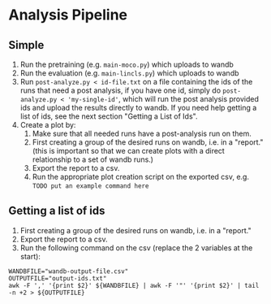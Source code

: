 # Analysis Pipeline

## Simple
1. Run the pretraining (e.g. `main-moco.py`) which uploads to wandb
1. Run the evaluation (e.g. `main-lincls.py`) which uploads to wandb 
1. Run `post-analyze.py < id-file.txt` on a file containing the ids of the runs that need a post analysis, if you have one id, simply do `post-analyze.py < 'my-single-id'`, which will run the post analysis provided ids and upload the results directly to wandb. If you need help getting a list of ids, see the next section "Getting a List of Ids".
1. Create a plot by:
    1. Make sure that all needed runs have a post-analysis run on them.
    1. First creating a group of the desired runs on wandb, i.e. in a "report." (this is important so that we can create plots with a direct relationship to a set of wandb runs.)
    1. Export the report to a csv. 
    1. Run the appropriate plot creation script on the exported csv, e.g. `TODO put an example command here`


## Getting a list of ids
1. First creating a group of the desired runs on wandb, i.e. in a "report."
1. Export the report to a csv. 
1. Run the following command on the csv (replace the 2 variables at the start): 

``` shell
WANDBFILE="wandb-output-file.csv"
OUTPUTFILE="output-ids.txt"
awk -F ',' '{print $2}' ${WANDBFILE} | awk -F '"' '{print $2}' | tail -n +2 > ${OUTPUTFILE}
```
